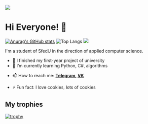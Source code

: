![](https://komarev.com/ghpvc/?username=Pr0gger1)
# Hi Everyone! 👋


[![Anurag's GitHub stats](https://github-readme-stats.vercel.app/api?username=Pr0gger1&show_icons=true&theme=dracula&hide_border=true)](https://github.com/anuraghazra/github-readme-stats)
![Top Langs](https://github-readme-stats.vercel.app/api/top-langs/?username=Pr0gger1&layout=compact&theme=dracula&hide_border=true)
![](https://github-profile-summary-cards.vercel.app/api/cards/profile-details?username=Pr0gger1&theme=dracula)


I'm a student of SfedU in the direction of applied computer science.
- 🔭 I finished my first-year project of university
- 🌱 I’m currently learning Python, C#, algorithms

<!-- 👯 I’m looking to collaborate on ...
- 🤔 I’m looking for help with ...
- 💬 Ask me about ... -->
- 📫 How to reach me:  **[Telegram](https://t.me/progger01), [VK](https://vk.com/lord_of_badcode)**
<!-- - 😄 Pronouns: ... -->
- ⚡ Fun fact: I love cookies, lots of cookies

## My trophies
[![trophy](https://github-profile-trophy.vercel.app/?username=Pr0gger1&theme=onedark)](https://github.com/ryo-ma/github-profile-trophy)
